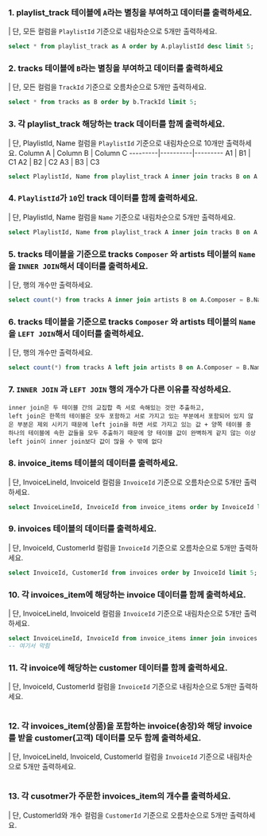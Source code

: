 ### 1. playlist_track 테이블에 `A`라는 별칭을 부여하고 데이터를 출력하세요.
| 단, 모든 컬럼을 `PlaylistId` 기준으로 내림차순으로 5개만 출력하세요.
```sql
select * from playlist_track as A order by A.playlistId desc limit 5;
```

### 2. tracks 테이블에 `B`라는 별칭을 부여하고 데이터를 출력하세요
| 단, 모든 컬럼을 `TrackId` 기준으로 오름차순으로 5개만 출력하세요.
```sql
select * from tracks as B order by b.TrackId limit 5;
``` 
 
### 3. 각 playlist_track 해당하는 track 데이터를 함께 출력하세요.
| 단, PlaylistId, Name 컬럼을 `PlaylistId` 기준으로 내림차순으로 10개만 출력하세요. 
Column A | Column B | Column C
---------|----------|---------
 A1 | B1 | C1
 A2 | B2 | C2
 A3 | B3 | C3


```sql
select PlaylistId, Name from playlist_track A inner join tracks B on A.TrackId = B.TrackId order by PlaylistId desc limit 10;
```  

### 4. `PlaylistId`가 `10`인 track 데이터를 함께 출력하세요. 
| 단, PlaylistId, Name 컬럼을 `Name` 기준으로 내림차순으로 5개만 출력하세요.
```sql
select PlaylistId, Name from playlist_track A inner join tracks B on A.TrackId = B.TrackId where PlaylistId = 10 order by Name desc limit 5;
``` 

### 5. tracks 테이블을 기준으로 tracks `Composer` 와 artists 테이블의 `Name`을 `INNER JOIN`해서 데이터를 출력하세요.
| 단, 행의 개수만 출력하세요.
```sql
select count(*) from tracks A inner join artists B on A.Composer = B.Name;
```

### 6. tracks 테이블을 기준으로 tracks `Composer` 와 artists 테이블의 `Name`을 `LEFT JOIN`해서 데이터를 출력하세요.
| 단, 행의 개수만 출력하세요.
```sql
select count(*) from tracks A left join artists B on A.Composer = B.Name;
```

### 7. `INNER JOIN` 과 `LEFT JOIN` 행의 개수가 다른 이유를 작성하세요.
```plain
inner join은 두 테이블 간의 교집합 즉 서로 속해있는 것만 추출하고,
left join은 한쪽의 테이블은 모두 포함하고 서로 가지고 있는 부분에서 포함되어 있지 않은 부분은 제외 시키기 때문에 left join을 하면 서로 가지고 있는 값 + 양쪽 테이블 중 하나의 테이블에 속한 값들을 모두 추출하기 때문에 양 테이블 값이 완벽하게 같지 않는 이상 left join이 inner join보다 값이 많을 수 밖에 없다
```

### 8. invoice_items 테이블의 데이터를 출력하세요.
| 단, InvoiceLineId, InvoiceId 컬럼을 `InvoiceId` 기준으로 오름차순으로 5개만 출력하세요.
```sql
select InvoiceLineId, InvoiceId from invoice_items order by InvoiceId limit 5;
``` 

### 9. invoices 테이블의 데이터를 출력하세요.
| 단, InvoiceId, CustomerId 컬럼을 `InvoiceId` 기준으로 오름차순으로 5개만 출력하세요.
```sql
select InvoiceId, CustomerId from invoices order by InvoiceId limit 5;
``` 

### 10. 각 invoices_item에 해당하는 invoice 데이터를 함께 출력하세요.
| 단, InvoiceLineId, InvoiceId 컬럼을 `InvoiceId` 기준으로 내림차순으로 5개만 출력하세요.
```sql
select InvoiceLineId, InvoiceId from invoice_items inner join invoices on invoice_items.InvoiceId = invoices.InvoiceId order by InvoiceId desc limit 5;
-- 여기서 막힘
``` 


### 11. 각 invoice에 해당하는 customer 데이터를 함께 출력하세요.
| 단, InvoiceId, CustomerId 컬럼을 `InvoiceId` 기준으로 내림차순으로 5개만 출력하세요.
```

``` 

### 12. 각 invoices_item(상품)을 포함하는 invoice(송장)와 해당 invoice를 받을 customer(고객) 데이터를 모두 함께 출력하세요.
| 단, InvoiceLineId, InvoiceId, CustomerId 컬럼을 `InvoiceId` 기준으로 내림차순으로 5개만 출력하세요.
```

```

### 13. 각 cusotmer가 주문한 invoices_item의 개수를 출력하세요.
| 단, CustomerId와 개수 컬럼을 `CustomerId` 기준으로 오름차순으로 5개만 출력하세요.
```sql

```

